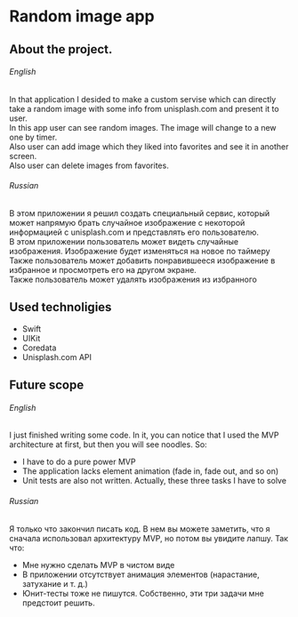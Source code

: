 # Random image app
## About the project.

###### English
In that application I desided to make a custom servise which can directly take a random image with some info from unisplash.com and present it to user.</br>
In this app user can see random images. The image will change to a new one by timer.</br>
Also user can add image which they liked into favorites and see it in another screen.</br>
Also user can delete images from favorites.</br>

###### Russian
В этом приложении я решил создать специальный сервис, который может напрямую брать случайное изображение с некоторой информацией с unisplash.com и представлять его пользователю.</br>
В этом приложении пользователь может видеть случайные изображения. Изображение будет изменяться на новое по таймеру</br>
Также пользователь может добавить понравившееся изображение в избранное и просмотреть его на другом экране.</br>
Также пользователь может удалять изображения из избранного</br>

## Used technoligies
- Swift
- UIKit
- Coredata
- Unisplash.com API

## Future scope

###### English
I just finished writing some code. In it, you can notice that I used the MVP architecture at first, but then you will see noodles. So:
- I have to do a pure power MVP
- The application lacks element animation (fade in, fade out, and so on)
- Unit tests are also not written.
Actually, these three tasks I have to solve

###### Russian
Я только что закончил писать код. В нем вы можете заметить, что я сначала использовал архитектуру MVP, но потом вы увидите лапшу. Так что:
- Мне нужно сделать MVP в чистом виде
- В приложении отсутствует анимация элементов (нарастание, затухание и т. д.)
- Юнит-тесты тоже не пишутся.
Собственно, эти три задачи мне предстоит решить.
